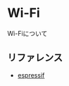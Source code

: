 # Wi-Fi

Wi-Fiについて

## リファレンス
- [espressif](https://docs.espressif.com/projects/esp-idf/en/latest/api-reference/network/esp_wifi.html)
